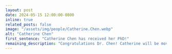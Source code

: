 ```yaml
---
layout: post
date: 2024-05-15 12:00:00-0800
inline: true
related_posts: false
image: "/assets/img/people/Catherine.Chen.webp"
alt: "Catherine Chen"
first_sentence: "Catherine Chen has received her PhD!"
remaining_description: "Congratulations Dr. Chen! Catherine will be moving to Princeton University to do a short postdoc, and then she will join the technology industry."
---
```

